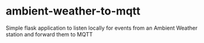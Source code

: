 # ambient-weather-to-mqtt
Simple flask application to listen locally for events from an Ambient Weather station and forward them to MQTT
